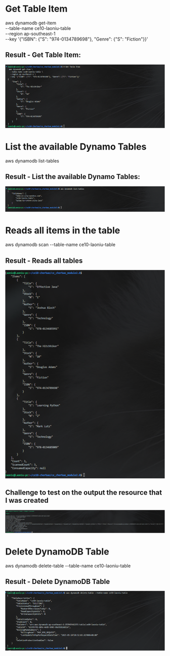 # Get Table Item
 aws dynamodb get-item \
  --table-name ce10-laoniu-table \
  --region ap-southeast-1 \
  --key '{"ISBN": {"S": "974-0134789698"}, "Genre": {"S": "Fiction"}}'

## Result - Get Table Item:
![VPC Diagram](./docs/images/Result1-get_table_item.png)

# List the available Dynamo Tables
aws dynamodb list-tables

## Result - List the available Dynamo Tables:
![VPC Diagram](./docs/images/Result2-list%20table.png)

# Reads all items in the table
aws dynamodb scan --table-name ce10-laoniu-table

## Result - Reads all tables
![VPC Diagram](./docs/images/Result3-reads_all_tables.png)

## Challenge to test on the output the resource that I was created
![VPC Diagram](./docs/images/Result4-output%20resources.png)

# Delete DynamoDB Table
aws dynamodb delete-table --table-name ce10-laoniu-table

## Result - Delete DynamoDB Table
![VPC Diagram](./docs/images/Result5-delete_table.png)